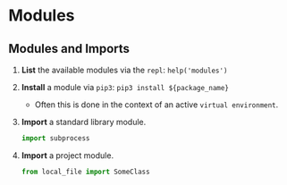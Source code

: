 # Modules

## Modules and Imports

1. __List__ the available modules via the `repl`: `help('modules')`

2. __Install__  a module via `pip3`: `pip3 install ${package_name}`

    * Often this is done in the context of an active `virtual environment`.

3. __Import__ a standard library module.

    ```python
    import subprocess
    ```

4. __Import__ a project module.

    ```python
    from local_file import SomeClass
    ```
